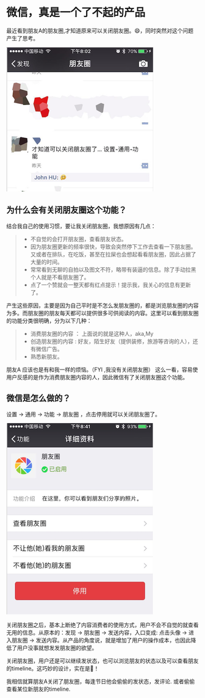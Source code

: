# 微信，真是一个了不起的产品

最近看到朋友A的朋友圈,才知道原来可以关闭朋友圈。😄，同时突然对这个问题产生了思考。

![](./1.png)

## 为什么会有关闭朋友圈这个功能？

结合我自己的使用习惯，要让我关闭朋友圈，我想原因有几点：
> * 不自觉的会打开朋友圈，查看朋友状态。
> * 因为朋友圈更新的频率很快，导致会突然停下工作去查看一下朋友圈。又或者在排队，在吃饭，甚至在拉屎也会想起看看朋友圈，因此占据了大量的时间。
> * 常常看到无聊的自拍以及图文不符，略带有装逼的信息。除了手动拉黑个人就是不看朋友圈了。
> * 点了一个赞就会一整天都有红点提示！提示我，我关心的信息有更新了。
>


产生这些原因，主要是因为自己平时是不怎么发朋友圈的，都是浏览朋友圈的内容为多。而朋友圈的朋友每天都可以提供很多可供阅读的内容。这里可以看到朋友圈的功能分类很明确，分为以下几种：

> * 消费朋友圈的内容 ：
> 上面说的就是这种人，aka,My 
> * 创造朋友圈的内容 :
> 好友，陌生好友（提供装修，旅游等咨询的人），还有微信广告。
> * 熟悉新朋友。

朋友A 应该也是有和我一样的烦恼。（FYI ,我没有关闭朋友圈）
这么一看，容易使用户反感的是作为消费朋友圈内容的人，因此微信有了关闭朋友圈这个功能。

## 微信是怎么做的？

设置 -> 通用 -> 功能 -> 朋友圈 ，点击停用就可以关闭朋友圈了。

![](./2.png)

关闭朋友圈之后，基本上断绝了内容消费者的使用方式，用户不会不自觉的就查看无用的信息。从原本的：发现 -> 朋友圈 -> 发送内容，入口变成: 点击头像 -> 进入朋友圈  ->  发送内容。从产品的角度说，就是增加了用户的操作成本，也因此降低了用户没事就想发发朋友圈的欲望。

关闭朋友圈，用户还是可以继续发状态，也可以浏览朋友的状态以及可以查看朋友的timeline。这巧妙的设计，实在是🐂！

我相信就算朋友A关闭了朋友圈，每逢节日他会偷偷的发状态，发评论. 或者偷偷查看某位新朋友的timeline.

